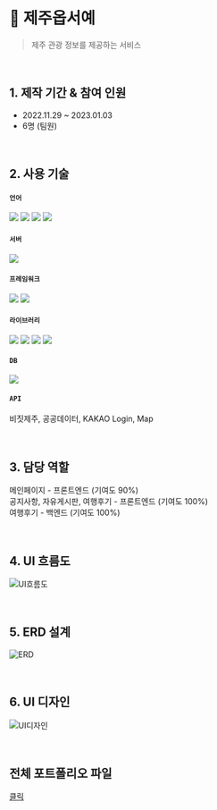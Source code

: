 # :pushpin: 제주옵서예
>제주 관광 정보를 제공하는 서비스

</br>

## 1. 제작 기간 & 참여 인원
- 2022.11.29 ~ 2023.01.03
- 6명 (팀원)

</br>

## 2. 사용 기술

#### `언어`
<div>
  <img src="https://img.shields.io/badge/java-007396?style=for-the-badge&logo=java&logoColor=white">
  <img src="https://img.shields.io/badge/html5-E34F26?style=for-the-badge&logo=html5&logoColor=white">
  <img src="https://img.shields.io/badge/css-1572B6?style=for-the-badge&logo=css3&logoColor=white">
  <img src="https://img.shields.io/badge/javascript-F7DF1E?style=for-the-badge&logo=javascript&logoColor=black">
</div>

#### `서버`
<img src="https://img.shields.io/badge/apache tomcat-F8DC75?style=for-the-badge&logo=apachetomcat&logoColor=white">

#### `프레임워크`
<div>
  <img src="https://img.shields.io/badge/spring-6DB33F?style=for-the-badge&logo=spring&logoColor=white">
  <img src="https://img.shields.io/badge/mybatis-000000?style=for-the-badge&logo=mybatis&logoColor=white">
</div>

#### `라이브러리`
<div>
  <img src="https://img.shields.io/badge/bootstrap-7952B3?style=for-the-badge&logo=bootstrap&logoColor=white">
  <img src="https://img.shields.io/badge/jquery-0769AD?style=for-the-badge&logo=jquery&logoColor=white">
  <img src="https://img.shields.io/badge/json-000000?style=for-the-badge&logo=json&logoColor=white">
  <img src="https://img.shields.io/badge/lombok-F80000?style=for-the-badge&logo=lombok&logoColor=white">
</div>

#### `DB`
<img src="https://img.shields.io/badge/mysql-4479A1?style=for-the-badge&logo=mysql&logoColor=white">

#### `API`
비짓제주, 공공데이터, KAKAO Login, Map

</br>

## 3. 담당 역할
메인페이지 - 프론트엔드 (기여도 90%)</br>
공지사항, 자유게시판, 여행후기 - 프론트엔드 (기여도 100%)</br>
여행후기 - 백엔드 (기여도 100%)

</br>

## 4. UI 흐름도
![UI흐름도](https://github.com/user-attachments/assets/ef22ea71-609b-453a-af12-e6755b1060d8)

</br>

## 5. ERD 설계
![ERD](https://github.com/user-attachments/assets/3dbb7af1-8651-4f98-bd66-65d6931174a8)

</br>

## 6. UI 디자인
![UI디자인](https://github.com/user-attachments/assets/7583b4cd-7656-4097-be8a-ba78d4eb0e98)

</br>

## 전체 포트폴리오 파일
[클릭](https://drive.google.com/file/d/1MeWWS_HVvLD2YaQUtoiD5JM72WkFp3u7/view?usp=sharing)

